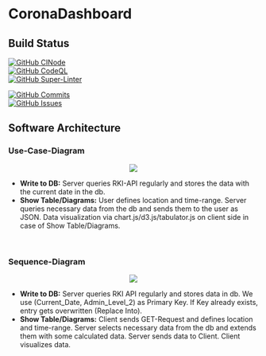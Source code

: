 # CoronaDashboard

## Build Status

[![GitHub CINode](https://github.com/FelixGeisler/CoronaDashboard/workflows/Node.js%20CI/badge.svg)](https://github.com/actions/starter-workflows/blob/main/ci/node.js.yml)  
[![GitHub CodeQL](https://github.com/FelixGeisler/CoronaDashboard/workflows/CodeQL/badge.svg)](https://github.com/actions/starter-workflows/blob/main/code-scanning/codeql.yml)  
[![GitHub Super-Linter](https://github.com/FelixGeisler/CoronaDashboard/workflows/Lint%20Code%20Base/badge.svg)](https://github.com/marketplace/actions/super-linter)

[![GitHub Commits](https://img.shields.io/github/commit-activity/w/FelixGeisler/CoronaDashboard)](https://github.com/FelixGeisler/CoronaDashboard/commits/main)  
[![GitHub Issues](https://img.shields.io/github/issues/FelixGeisler/CoronaDashboard)](https://github.com/FelixGeisler/CoronaDashboard/issues)

## Software Architecture

### Use-Case-Diagram

<div align='center'>
<img src='http://www.plantuml.com/plantuml/png/TSinJiD048NXVa_n51fI92UW0aivm69HlpY3lOgz4yrEG05nTyGI8RP8ET-yVvPNXoiiZPFZa4m6Jvf3EQPyed71YSEHenI_p8AVD_CuIuXYRs9WGGmSN0rz-Rtx4FvcM3sfQIOwbccljCCAT_muc-0p0434PeFx5qikS4Ntk0xL--exSUn4EphNbHl1mtQB-7yV9tr7bpWQbt8jMhlHnFEoq2urQUbMySpzB7NVm7NzzGq0'/>
</div>

- <b>Write to DB:</b>
Server queries RKI-API regularly and stores the data with the current date in the db.
- <b>Show Table/Diagrams:</b>
User defines location and time-range. Server queries necessary data from the db and sends them to the user as JSON. Data visualization via chart.js/d3.js/tabulator.js on client side in case of Show Table/Diagrams.
<br>

### Sequence-Diagram

<div align='center'>
<img src='http://www.plantuml.com/plantuml/png/xPCnR_em4CLtVueJI7_zEw3i6LeAKH5gXufKPRua9x3an95ZG-7Jry7K999fn5m6H7JtkxFVU_AqqQYqAGNBv1VC1QTAmnYFHX6hROVdl4PRSXr6LG4MP2Sw9RKZ5QBNbBbchvgWnWmRwczvVbyseHsZrUkoROuk-499KyFuZM-sUYOCmLfnJQ0b93FcpuJ9usKuXWLfXhdcExIeXtofSux_WebTuT7O2gqALb1Wn9UyjkurV3M65TK2Sm9UQTbTvV5EiMTKGBLLP7-ofTWviVvzMo0gR3lQa8nYGJiIKSoBf-XN9zokQmfI4fIx40EoVpv2rhcPW3xedzKPcwF8ZK3DPTLq8KkvMuOszrHvO_p02nS24YNhHEuhre_q30NCJhTo3md7ZSAo6R9R7shg-1t5fzVL_idwBrl_oHk3WX_T-V0_GmN_GF2Ae73MFjmMI6hA4jLXA8_6OSEHt2CvMtLZ3X-O2Hfy5IrqBOFeOjyzX9DJroAOsh8fnJS0'>
</div>

- <b>Write to DB:</b>
    Server queries RKI API regularly and stores data in db. We use (Current_Date, Admin_Level_2) as Primary Key. If Key already exists, entry gets overwritten (Replace Into).
- <b>Show Table/Diagrams:</b>
    Client sends GET-Request and defines location and time-range. Server selects necessary data from the db and extends them with some calculated data. Server sends data to Client. Client visualizes data.
